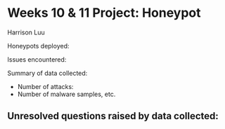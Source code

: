 # Weeks 10 & 11 Project: Honeypot

Harrison Luu

Honeypots deployed:

Issues encountered:

Summary of data collected:

  - Number of attacks:
  - Number of malware samples, etc.


Unresolved questions raised by data collected:
  -
